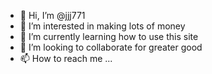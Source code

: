 - 👋 Hi, I’m @jjj771
- 👀 I’m interested in making lots of money 
- 🌱 I’m currently learning how to use this site
- 💞️ I’m looking to collaborate for greater good 
- 📫 How to reach me ...

<!---
jjj771/jjj771 is a ✨ special ✨ repository because its `README.md` (this file) appears on your GitHub profile.
You can click the Preview link to take a look at your changes.
--->
